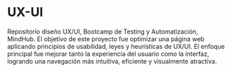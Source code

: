 # UX-UI
Repositorio diseño UX/UI, Bootcamp de Testing y Automatización, MindHub. El objetivo de este proyecto fue optimizar una página web aplicando principios de usabilidad, leyes y heurísticas de UX/UI. El enfoque principal fue mejorar tanto la experiencia del usuario como la interfaz, logrando una navegación más intuitiva, eficiente y visualmente atractiva.
